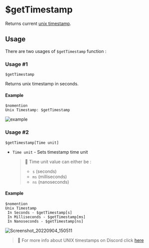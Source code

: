 # $getTimestamp
Returns current [unix timestamp](https://www.unixtimestamp.com/).

## Usage
There are two usages of `$getTimestamp` function :

### Usage #1
```
$getTimestamp
```
Returns unix timestamp in seconds.

#### Example
```
$nomention
Unix Timestamp: $getTimestamp
```

![example](https://user-images.githubusercontent.com/69215413/125980242-02e20d79-3cb6-45c0-b9d8-07da4844eb89.png)

### Usage #2
```
$getTimestamp[Time unit]
```
- `Time unit` - Sets timestamp time unit

    > 📝 Time unit value can either be :
    > - `s` (seconds)
    > - `ms` (milliseconds)
    > - `ns` (nanoseconds)

#### Example
```
$nomention
Unix Timestamp
 In Seconds - $getTimestamp[s]
 In Milliseconds - $getTimestamp[ms]
 In Nanoseconds - $getTimestamp[ns]
 ```
 ![Screenshot_20220904_150511](https://user-images.githubusercontent.com/95774950/188307175-48845a0d-6229-46f3-80eb-f1f9d3fde974.png)
 
 > 📄 For more info about UNIX timestamps on Discord click [here](../resources/discordTimestamps.md)
